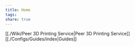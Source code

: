 ```yaml
---
title: Home
tags: 
share: true
---
```


[[./Wiki/Peer 3D Printing Service|Peer 3D Printing Service]]
[[./Configs/Guides/index|Guides]]